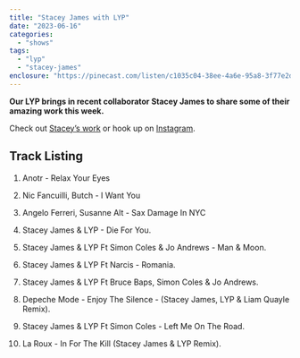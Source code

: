 ```yaml
---
title: "Stacey James with LYP"
date: "2023-06-16"
categories: 
  - "shows"
tags: 
  - "lyp"
  - "stacey-james"
enclosure: "https://pinecast.com/listen/c1035c04-38ee-4a6e-95a8-3f77e2dffd73.mp3 81177381 audio/mpeg "
---
```


**Our LYP brings in recent collaborator Stacey James to share some of their amazing work this week.**

Check out [Stacey’s work](https://linktr.ee/staceyjames?fbclid=PAAaYE5LUUAkz6h-BrZUgm8va2dgSoTYoVc7zahuhsJQ6YQgIrI1ANfIiq5mE_aem_th_AV6gKPacO7RAi5ioJrhHkFSTnkzJGwMR3nyZYqYOpC2LavcsV1LReLLnxl59ZTjwGQc) or hook up on [Instagram](https://instagram.com/staceyjames_official?igshid=NTc4MTIwNjQ2YQ==).

## Track Listing

1. Anotr - Relax Your Eyes

3. Nic Fancuilli, Butch - I Want You

5. Angelo Ferreri, Susanne Alt - Sax Damage In NYC

7. Stacey James & LYP - Die For You.

9. Stacey James & LYP Ft Simon Coles & Jo Andrews - Man & Moon.

11. Stacey James & LYP Ft Narcis - Romania.

13. Stacey James & LYP Ft Bruce Baps, Simon Coles & Jo Andrews.

15. Depeche Mode - Enjoy The Silence - (Stacey James, LYP & Liam Quayle Remix).

17. Stacey James & LYP Ft Simon Coles - Left Me On The Road.

19. La Roux - In For The Kill (Stacey James & LYP Remix).
